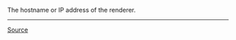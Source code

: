 The hostname or IP address of the renderer.

---

[Source](https://experienceleague.adobe.com/docs/experience-manager-dispatcher/using/configuring/dispatcher-configuration.html?lang=en#defining-page-renderers-renders)
